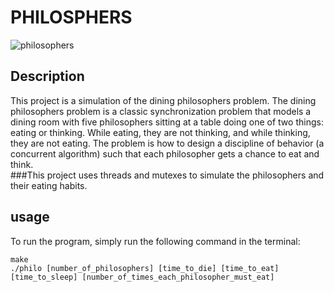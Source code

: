 # PHILOSPHERS

![philosophers](dinning_philosophers_DALLE.jpg)

## Description
This project is a simulation of the dining philosophers problem. The dining philosophers problem is a classic synchronization problem that models a dining room with five philosophers sitting at a table doing one of two things: eating or thinking. While eating, they are not thinking, and while thinking, they are not eating. The problem is how to design a discipline of behavior (a concurrent algorithm) such that each philosopher gets a chance to eat and think. \
###This project uses threads and mutexes to simulate the philosophers and their eating habits.

## usage
To run the program, simply run the following command in the terminal:
```
make
./philo [number_of_philosophers] [time_to_die] [time_to_eat] [time_to_sleep] [number_of_times_each_philosopher_must_eat]
```

